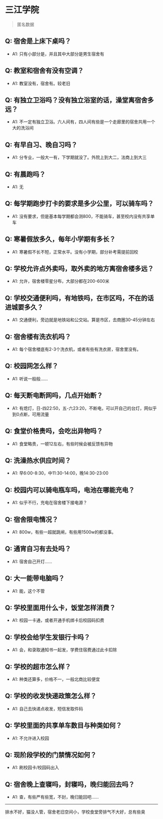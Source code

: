 # 三江学院

> 匿名数据

## Q: 宿舍是上床下桌吗？

- A1: 只有小部分是，并且其中大部分是男生宿舍有

## Q: 教室和宿舍有没有空调？

- A1: 教室没有，宿舍有。较老旧

## Q: 有独立卫浴吗？没有独立浴室的话，澡堂离宿舍多远？

- A1: 不一定有独立卫浴。六人间有，四人间有些是一个走廊里的宿舍共用一个大的洗浴间

## Q: 有早自习、晚自习吗？

- A1: 分专业，一般大一有，下学期就没了。外院上到大二，法商上到大三

## Q: 有晨跑吗？

- A1: 无

## Q: 每学期跑步打卡的要求是多少公里，可以骑车吗？

- A1: 没有要求，但是基本每学期都会测800，不能骑车，甚至校内没有共享单车

## Q: 寒暑假放多久，每年小学期有多长？

- A1: 寒暑假不长不短，正常水平。没有小学期，部分补考需提前回校

## Q: 学校允许点外卖吗，取外卖的地方离宿舍楼多远？

- A1: 允许，宿舍楼零星分布，大部分都在200-600米

## Q: 学校交通便利吗，有地铁吗，在市区吗，不在的话进城要多久？

- A1: 交通便利，旁边就是地铁站和公交站。算是市区，去商圈30-45分钟左右

## Q: 宿舍楼有洗衣机吗？

- A1: 每个宿舍楼底有2-3个洗衣机，或者有些有洗衣房，宿舍里没有。

## Q: 校园网怎么样？

- A1: 听说一般般……

## Q: 每天断电断网吗，几点开始断？

- A1: 有熄灯，日-四22:50，五-六23:20，不断电，可以开自己的台灯，网似乎到0点断，可用流量

## Q: 食堂价格贵吗，会吃出异物吗？

- A1: 食堂略贵，一顿12左右，有些时候会被反馈有异物

## Q: 洗澡热水供应时间？

- A1: 早6:00-8:30，中11:30-14:00，晚14:30-23:00

## Q: 校园内可以骑电瓶车吗，电池在哪能充电？

- A1: 似乎不行，充电在宿舍楼下接电源？

## Q: 宿舍限电情况？

- A1: 800w，有些一超就跳闸，有些用1500w的都没事。

## Q: 通宵自习有去处吗？

- A1: 宿舍自己开灯……

## Q: 大一能带电脑吗？

- A1: 能，这个不管

## Q: 学校里面用什么卡，饭堂怎样消费？

- A1: 校园一卡通，或者开通手机绑卡后校园码扣费

## Q: 学校会给学生发银行卡吗？

- A1: 会，和录取通知书一起发，学费住宿费通过此卡扣除

## Q: 学校的超市怎么样？

- A1: 种类还算多，价格不一，一般北商比较便宜

## Q: 学校的收发快递政策怎么样？

- A1: 自己去快递点收发，短信发取件码

## Q: 学校里面的共享单车数目与种类如何？

- A1: 不允许进入校园

## Q: 现阶段学校的门禁情况如何？

- A1: 刷校园卡/校园码出入

## Q: 宿舍晚上查寝吗，封寝吗，晚归能回去吗？

- A1: 查，有些严有些宽，不封，晚归能回吧……

***

排水不好，猫没人管，宿舍老旧空间小，学校食堂旁排气不大好，总有些臭